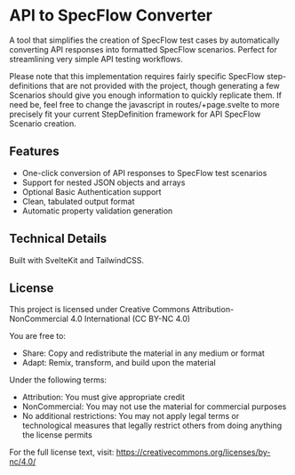 # API to SpecFlow Converter

A tool that simplifies the creation of SpecFlow test cases by automatically converting API responses into formatted SpecFlow scenarios. Perfect for streamlining very simple API testing workflows.

Please note that this implementation requires fairly specific SpecFlow step-definitions that are not provided with the project, though generating a few Scenarios should give you enough information to quickly replicate them. If need be, feel free to change the javascript in routes/+page.svelte to more precisely fit your current StepDefinition framework for API SpecFlow Scenario creation.

## Features
- One-click conversion of API responses to SpecFlow test scenarios
- Support for nested JSON objects and arrays
- Optional Basic Authentication support
- Clean, tabulated output format
- Automatic property validation generation

## Technical Details
Built with SvelteKit and TailwindCSS.

## License
This project is licensed under Creative Commons Attribution-NonCommercial 4.0 International (CC BY-NC 4.0)

You are free to:
- Share: Copy and redistribute the material in any medium or format
- Adapt: Remix, transform, and build upon the material

Under the following terms:
- Attribution: You must give appropriate credit
- NonCommercial: You may not use the material for commercial purposes
- No additional restrictions: You may not apply legal terms or technological measures that legally restrict others from doing anything the license permits

For the full license text, visit: https://creativecommons.org/licenses/by-nc/4.0/
